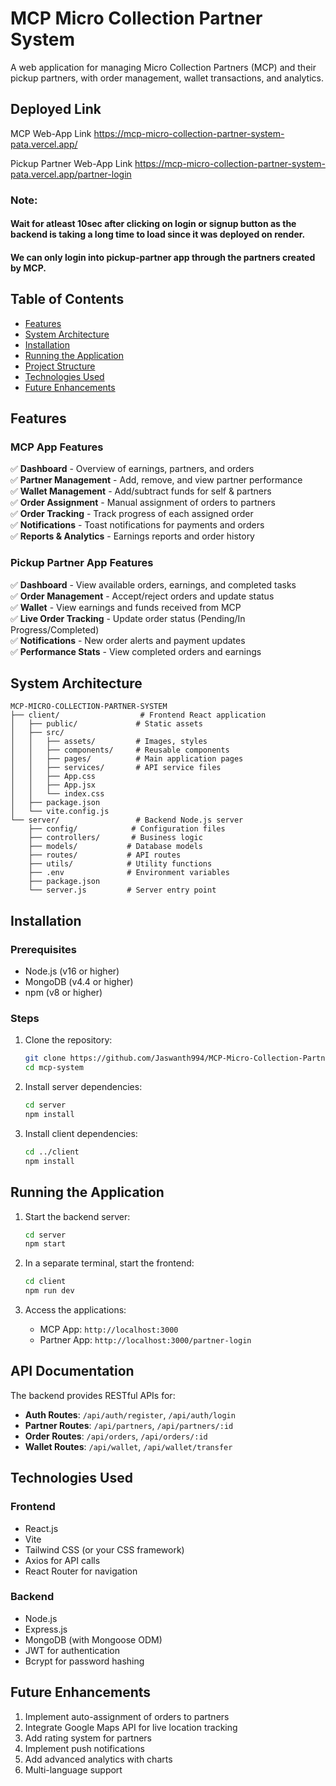 


# MCP Micro Collection Partner System


A web application for managing Micro Collection Partners (MCP) and their pickup partners, with order management, wallet transactions, and analytics.

## Deployed Link
MCP Web-App Link https://mcp-micro-collection-partner-system-pata.vercel.app/

Pickup Partner Web-App Link https://mcp-micro-collection-partner-system-pata.vercel.app/partner-login

### Note:
####   **Wait for atleast 10sec after clicking on login or signup button** as the backend is taking a long time to load since it was deployed on render.
####   We can only login into pickup-partner app through the partners created by MCP.

## Table of Contents
- [Features](#features)
- [System Architecture](#system-architecture)
- [Installation](#installation)
- [Running the Application](#running-the-application)
- [Project Structure](#project-structure)
- [Technologies Used](#technologies-used)
- [Future Enhancements](#future-enhancements)

## Features

### MCP App Features
✅ **Dashboard** - Overview of earnings, partners, and orders  
✅ **Partner Management** - Add, remove, and view partner performance  
✅ **Wallet Management** - Add/subtract funds for self & partners  
✅ **Order Assignment** - Manual assignment of orders to partners  
✅ **Order Tracking** - Track progress of each assigned order  
✅ **Notifications** - Toast notifications for payments and orders  
✅ **Reports & Analytics** - Earnings reports and order history  

### Pickup Partner App Features
✅ **Dashboard** - View available orders, earnings, and completed tasks  
✅ **Order Management** - Accept/reject orders and update status  
✅ **Wallet** - View earnings and funds received from MCP  
✅ **Live Order Tracking** - Update order status (Pending/In Progress/Completed)  
✅ **Notifications** - New order alerts and payment updates  
✅ **Performance Stats** - View completed orders and earnings  

## System Architecture

```
MCP-MICRO-COLLECTION-PARTNER-SYSTEM
├── client/                  # Frontend React application
│   ├── public/             # Static assets
│   ├── src/
│   │   ├── assets/         # Images, styles
│   │   ├── components/     # Reusable components
│   │   ├── pages/          # Main application pages
│   │   ├── services/       # API service files
│   │   ├── App.css
│   │   ├── App.jsx
│   │   └── index.css
│   ├── package.json
│   └── vite.config.js
└── server/                 # Backend Node.js server
    ├── config/            # Configuration files
    ├── controllers/       # Business logic
    ├── models/           # Database models
    ├── routes/           # API routes
    ├── utils/            # Utility functions
    ├── .env              # Environment variables
    ├── package.json
    └── server.js         # Server entry point
```

## Installation

### Prerequisites
- Node.js (v16 or higher)
- MongoDB (v4.4 or higher)
- npm (v8 or higher)

### Steps
1. Clone the repository:
   ```bash
   git clone https://github.com/Jaswanth994/MCP-Micro-Collection-Partner-System.git
   cd mcp-system
   ```

2. Install server dependencies:
   ```bash
   cd server
   npm install
   ```

3. Install client dependencies:
   ```bash
   cd ../client
   npm install
   ```

## Running the Application

1. Start the backend server:
   ```bash
   cd server
   npm start
   ```

2. In a separate terminal, start the frontend:
   ```bash
   cd client
   npm run dev
   ```

3. Access the applications:
   - MCP App: `http://localhost:3000`
   - Partner App: `http://localhost:3000/partner-login`

## API Documentation

The backend provides RESTful APIs for:

- **Auth Routes**: `/api/auth/register`, `/api/auth/login`
- **Partner Routes**: `/api/partners`, `/api/partners/:id`
- **Order Routes**: `/api/orders`, `/api/orders/:id`
- **Wallet Routes**: `/api/wallet`, `/api/wallet/transfer`

## Technologies Used

### Frontend
- React.js
- Vite
- Tailwind CSS (or your CSS framework)
- Axios for API calls
- React Router for navigation

### Backend
- Node.js
- Express.js
- MongoDB (with Mongoose ODM)
- JWT for authentication
- Bcrypt for password hashing

## Future Enhancements

1. Implement auto-assignment of orders to partners
2. Integrate Google Maps API for live location tracking
3. Add rating system for partners
4. Implement push notifications
5. Add advanced analytics with charts
6. Multi-language support
